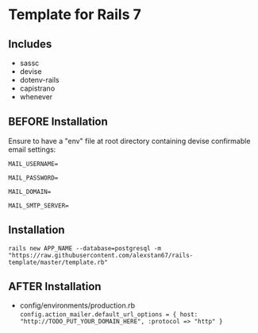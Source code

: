 # Template for Rails 7

## Includes

- sassc
- devise
- dotenv-rails
- capistrano
- whenever

## BEFORE Installation

Ensure to have a "env" file at root directory containing devise confirmable email settings:

`MAIL_USERNAME=`

`MAIL_PASSWORD=`

`MAIL_DOMAIN=`

`MAIL_SMTP_SERVER=`

## Installation

`rails new APP_NAME --database=postgresql -m "https://raw.githubusercontent.com/alexstan67/rails-template/master/template.rb"`

## AFTER Installation

- config/environments/production.rb
  `config.action_mailer.default_url_options = { host: "http://TODO_PUT_YOUR_DOMAIN_HERE", :protocol => "http" }`
